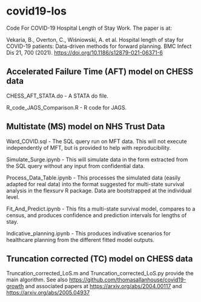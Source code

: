 # covid19-los

Code For COVID-19 Hospital Length of Stay Work. The paper is at:

Vekaria, B., Overton, C., Wiśniowski, A. et al. Hospital length of stay for COVID-19 patients: Data-driven methods for forward planning. BMC Infect Dis 21, 700 (2021). https://doi.org/10.1186/s12879-021-06371-6

## Accelerated Failure Time (AFT) model on CHESS data

CHESS_AFT_STATA.do - A STATA do file.

R_code_JAGS_Comparison.R - R code for JAGS.

## Multistate (MS) model on NHS Trust Data

Ward_COVID.sql - The SQL query run on MFT data. This will not execute independently of MFT, but is provided to help with reproducibility.

Simulate_Surge.ipynb - This will simulate data in the form extracted from the SQL query without any input from confidential data.

Process_Data_Table.ipynb - This processes the simulated data (easily adapted for real data) into the format suggested for multi-state survival analysis in the flexsurv R package. Data are bootstrapped at the individual level.

Fit_And_Predict.ipynb - This fits a multi-state survival model, compares to a census, and produces confidence and prediction intervals for lengths of stay.

Indicative_planning.ipynb - This produces indivative scenarios for healthcare planning from the different fitted model outputs.

## Truncation corrected (TC) model on CHESS data

Truncation_corrected_LoS.m and Truncation_corrected_LoS.py provide the main algorithm. See also https://github.com/thomasallanhouse/covid19-growth and associated papers at https://arxiv.org/abs/2004.00117 and https://arxiv.org/abs/2005.04937
